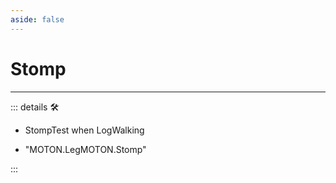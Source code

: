 ```yaml
---
aside: false
---
```

# Stomp

---

<!-- =================================================== -->
<!-- =================================================== -->
<!-- =================================================== -->
<!-- =================================================== -->
<!-- =================================================== -->
::: details 🛠

- StompTest when LogWalking

- "MOTON.LegMOTON.Stomp"

:::
